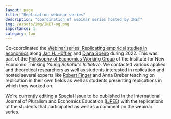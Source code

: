 ```yaml
---
layout: page
title: "Replication webinar series"
description: "Coordination of webinar series hosted by INET"
img: /assets/img/INET-og.png
importance: 1
category: fun
---
```


Co-coordinated the [Webinar series: Replicating empirical studies in economics](https://replication.uni-goettingen.de/wiki/index.php/Webinar_series:_Replicating_empirical_studies_in_economics_-_an_opportunity_for_students) along [Jan H. Höffler](https://www.graduateinstitute.ch/discover-institute/jan-h-hoffler) and [Diana Soeiro](https://ciencia.iscte-iul.pt/authors/diana-soeiro/cv) during 2022. This was part of the [Philosophy of Economics Working Group](https://ysi.ineteconomics.org/workinggroup/philosophy-of-economics) of the Institute for New Economic Thinking *Young Scholar's Initiative*. We contacted various applied and theoretical researchers as well as students interested in replication and hosted several experts like [Robert Finger]() and Anna Dreber teaching on replication in their own fields as well as students presenting replications in which they worked on. 

We're currently editing a Special Issue to be published in the International Journal of Pluralism and Economics Education ([IJPEE](https://www.inderscience.com/jhome.php?jcode=ijpee)) with the replications of the students that participated as well as a comment on the webinar series.

